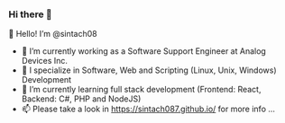 ### Hi there 👋

👋 Hello! I’m @sintach08
- 🌱 I’m currently working as a Software Support Engineer at Analog Devices Inc.
- 💞️ I specialize in Software, Web and Scripting (Linux, Unix, Windows) Development
- 🌱 I’m currently learning full stack development (Frontend: React, Backend: C#, PHP and NodeJS)
- 📫 Please take a look in https://sintach087.github.io/ for more info ...
